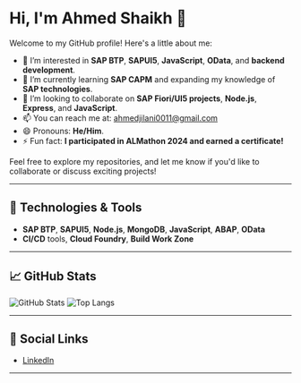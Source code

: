 # Hi, I'm Ahmed Shaikh 👋

Welcome to my GitHub profile! Here's a little about me:

- 👀 I’m interested in **SAP BTP**, **SAPUI5**, **JavaScript**, **OData**, and **backend development**.
- 🌱 I’m currently learning **SAP CAPM** and expanding my knowledge of **SAP technologies**.
- 💞️ I’m looking to collaborate on **SAP Fiori/UI5 projects**, **Node.js**, **Express**, and **JavaScript**.
- 📫 You can reach me at: [ahmedjilani0011@gmail.com](mailto:ahmedjilani0011@gmail.com)
- 😄 Pronouns: **He/Him**.
- ⚡ Fun fact: **I participated in ALMathon 2024 and earned a certificate!**

Feel free to explore my repositories, and let me know if you'd like to collaborate or discuss exciting projects!

---

## 🚀 Technologies & Tools
- **SAP BTP**, **SAPUI5**, **Node.js**, **MongoDB**, **JavaScript**, **ABAP**, **OData**
- **CI/CD** tools, **Cloud Foundry**, **Build Work Zone**

---

## 📈 GitHub Stats

![GitHub Stats](https://github-readme-stats.vercel.app/api?username=ahmedjilani123&show_icons=true&hide_title=true&theme=radical)
![Top Langs](https://github-readme-stats.vercel.app/api/top-langs/?username=ahmedjilani123&layout=compact&theme=radical)

---

## 🔗 Social Links

- [LinkedIn](https://www.linkedin.com/in/ahmed-jilani-profile/)

---

<!--
ahmedjilani123/ahmedjilani123 is a ✨ special ✨ repository because its `README.md` (this file) appears on your GitHub profile.
You can click the Preview link to take a look at your changes.
-->
